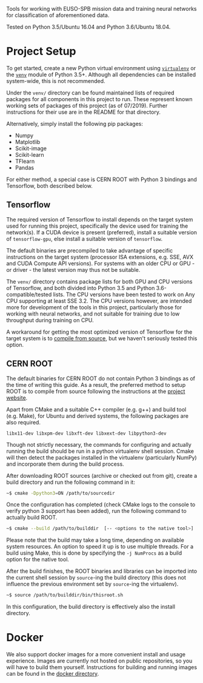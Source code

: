 Tools for working with EUSO-SPB mission data and training neural networks for classification of aforementioned data.

Tested on Python 3.5/Ubuntu 16.04 and Python 3.6/Ubuntu 18.04.

# Project Setup

To get started, create a new Python virtual environment using [`virtualenv`](https://virtualenv.pypa.io/en/latest/) 
or the [`venv`](https://docs.python.org/3/library/venv.html) module of Python 3.5+. Although all dependencies can be 
installed system-wide, this is not recommended.

Under the `venv/` directory can be found maintained lists of required packages for all components in this project to run. 
These represent known working sets of packages of this project (as of 07/2019). Further instructions for their use are 
in the README for that directory.

Alternatively, simply install the following pip packages:

- Numpy
- Matplotlib
- Scikit-image
- Scikit-learn
- TFlearn
- Pandas

For either method, a special case is CERN ROOT with Python 3 bindings and Tensorflow, both described below.

## Tensorflow

The required version of Tensorflow to install depends on the target system used for running this project, specifically 
the device used for training the network(s). If a CUDA device is present (preferred), install a suitable version of 
`tensorflow-gpu`, else install a suitable version of `tensorflow`. 

The default binaries are precompiled to take advantage of specific instructions on the target system (processor ISA 
extensions, e.g. SSE, AVX and CUDA Compute API versions). For systems with an older CPU or GPU - or driver - the latest 
version may thus not be suitable. 

The `venv/` directory contains package lists for both GPU and CPU versions of Tensorflow, and both divided into 
Python 3.5 and Python 3.6-compatible/tested lists. The CPU versions have been tested to work on Any CPU supporting 
at least SSE 3.2. The CPU versions however, are intended more for development of the tools in this project, particularly 
those for working with neural networks, and not suitable for training due to low throughput during training on CPU.

A workaround for getting the most optimized version of Tensorflow for the target system is to [compile from source](https://www.tensorflow.org/install/source), 
but we haven't seriously tested this option.

## CERN ROOT

The default binaries for CERN ROOT do not contain Python 3 bindings as of the time of writing this guide. As a result, 
the preferred method to setup ROOT is to compile from source following the instructions at the 
[project website](https://root.cern.ch/building-root).

Apart from CMake and a suitable C++ compiler (e.g. g++) and build tool (e.g. Make), for Ubuntu and derived systems, 
the following packages are also required.

`libx11-dev libxpm-dev libxft-dev libxext-dev libpython3-dev`

Though not strictly necessary, the commands for configuring and actually running the build should be run in a python 
virtualenv shell session. Cmake will then detect the packages installed in the virtualenv (particularly NumPy) and 
incorporate them during the build process.

After downloading ROOT sources (archive or checked out from git), create a build directory and run the following 
command in it:

```bash
~$ cmake -Dpython3=ON /path/to/sourcedir
```

Once the configuration has completed (check CMake logs to the console to verify python 3 support has been added), run 
the following command to actually build ROOT.

```bash
~$ cmake --build /path/to/builddir  [-- <options to the native tool>]
```

Please note that the build may take a long time, depending on available system resources. An option to speed it up is 
to use multiple threads. For a build using Make, this is done by specifying the `-j NumProcs` as a build option for 
the native tool.

After the build finishes, the ROOT binaries and libraries can be imported into the current shell session by 
`source`-ing the build directory (this does not influence the previous environment set by `source`-ing the virtualenv).

```bash
~$ source /path/to/builddir/bin/thisroot.sh
```

In this configuration, the build directory is effectively also the install directory.

# Docker

We also support docker images for a more convenient install and usage experience. Images are currently not hosted on public repositories, so you will have to build them yourself. Instructions for building and running images can be found in the [docker directory](docker/README.md).
